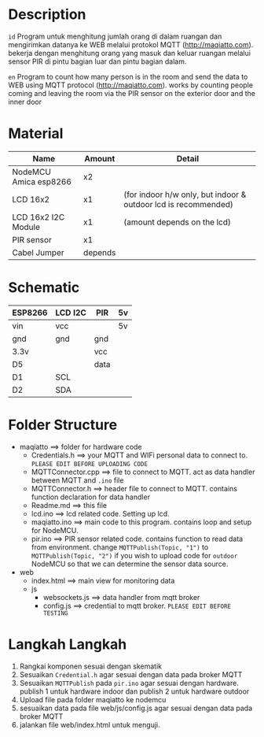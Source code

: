 # Description

`id`
Program untuk menghitung jumlah orang di dalam ruangan dan
mengirimkan datanya ke WEB melalui protokol MQTT 
(http://maqiatto.com). bekerja dengan menghitung orang yang masuk
dan keluar ruangan melalui sensor PIR di pintu bagian luar
dan pintu bagian dalam.

`en`
Program to count how many person is in the room and send
the data to WEB using MQTT protocol (http://maqiatto.com).
works by counting people coming and leaving the room 
via the PIR sensor on the exterior door and the inner door

# Material

Name				 				  | Amount  | Detail
---------------------------- | ------- | ------
NodeMCU Amica esp8266        | x2		|
LCD 16x2                     | x1      |(for indoor h/w only, but indoor & outdoor lcd is recommended)
LCD 16x2 I2C Module          | x1      |(amount depends on the lcd)
PIR sensor                   | x1		|
Cabel Jumper                 | depends |

# Schematic

ESP8266 | LCD I2C | PIR  | 5v
------- | ------- | ---- | ---
vin     | vcc     |      | 5v
gnd     | gnd     | gnd  |
3.3v    |         | vcc  |
D5      |         | data |
D1      | SCL     |      |
D2      | SDA     |      |

# Folder Structure
- maqiatto ==> folder for hardware code
    *	Credentials.h ==> your MQTT and WIFi personal data to connect to. `PLEASE EDIT BEFORE UPLOADING CODE`
    * MQTTConnector.cpp ==> file to connect to MQTT. act as data handler between MQTT and `.ino` file
    * MQTTConnector.h ==> header file to connect to MQTT. contains function declaration for data handler
    * Readme.md ==> this file
    * lcd.ino ==> lcd related code. Setting up lcd.
    * maqiatto.ino ==> main code to this program. contains loop and setup for NodeMCU.
    * pir.ino ==> PIR sensor related code. contains function to read data from environment. change `MQTTPublish(Topic, "1")` to `MQTTPublish(Topic, "2")` if you wish to upload code for `outdoor` NodeMCU so that we can determine the sensor data source.
- web
   * index.html ==> main view for monitoring data
   - js
     * websockets.js ==> data handler from mqtt broker
     * config.js ==> credential to mqtt broker. `PLEASE EDIT BEFORE TESTING`

# Langkah Langkah
1.  Rangkai komponen sesuai dengan skematik
2.  Sesuaikan `Credential.h` agar sesuai dengan data pada broker MQTT
3.  Sesuaikan `MQTTPublish` pada `pir.ino` agar sesuai dengan hardware. publish 1 untuk hardware indoor dan publish 2 untuk hardware outdoor
4.  Upload file pada folder maqiatto ke nodemcu
5.  sesuaikan data pada file web/js/config.js agar sesuai dengan data pada broker MQTT
6.  jalankan file web/index.html untuk menguji.
 
